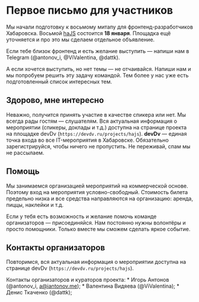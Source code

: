 # Первое письмо для участников

Мы начали подготовку к  восьмому митапу для фронтенд-разработчиков Хабаровска. Восьмой [haJS](https://devdv.ru/projects/hajs) состоится **18 января**. Площадка ещё уточняется и про это мы сделаем отдельное объявление.

Если тебе близок фронтенд и есть желание выступить — напиши нам в Telegram (@antonov_i, @ViValentina, @dattk).

А если хочется  выступить, но нет темы — не отчаивайся. Напиши нам и мы попробуем решить эту задачу командой. Тем более у нас уже есть подготовленный список интересных тем.

## Здорово, мне интересно

Неважно, получится принять участие в качестве спикера или нет. Мы всегда рады гостям — слушателям. Вся актуальная информация о мероприятии (спикеры, доклады и т.д.) доступна на странице проекта на площадке devDv (`https://devdv.ru/projects/hajs`). **devDv** — единая точка входа во все IT-мероприятия в Хабаровске. Обязательно зарегистрируйся, чтобы ничего не пропустить. Не переживай, спам мы не рассылаем.

## Помощь

Мы занимаемся организацией мероприятий на коммерческой основе. Поэтому вход на мероприятия условно-свободный. Стоимость билета предельно низка и все средства направляются на организацию: аренда, пиццы, наклейки и т.д.

Если у тебя есть возможность и желание помочь команде организаторов — присоединяйся. Нам постоянно нужны волонтёры и просто помощники. Только вместе мы сможем сделать яркое событие.

## Контакты организаторов

Повторимся, вся актуальная информация о мероприятии доступна на странице devDv (`https://devdv.ru/projects/hajs`).

Контакты организаторов и кураторов проекта:
    * Игорь Антонов (@antonov_i, a@iantonov.me);
    * Валентина Видяева (@ViValentina);
    * Денис Ткаченко (@dattk);
